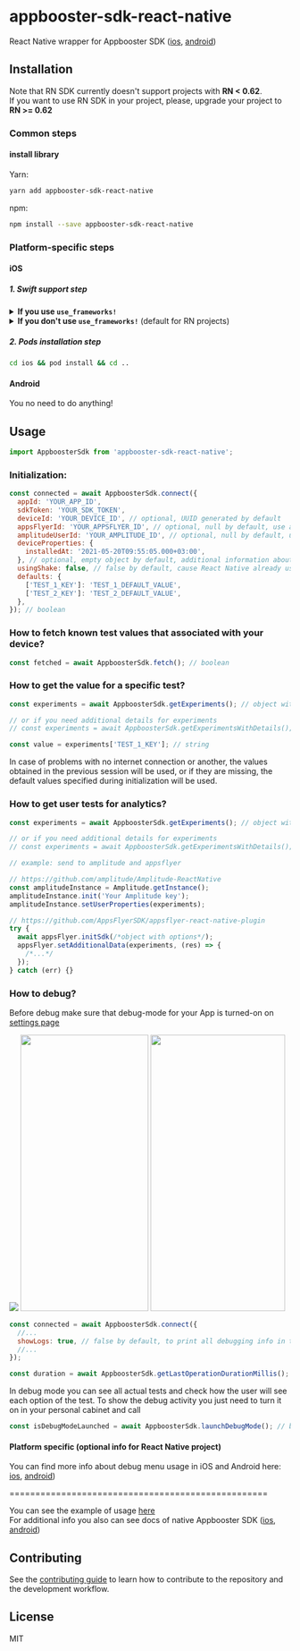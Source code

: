 # appbooster-sdk-react-native

React Native wrapper for Appbooster SDK ([ios](https://github.com/appbooster/appbooster-sdk-ios), [android](https://github.com/appbooster/appbooster-sdk-android))

## Installation

Note that RN SDK currently doesn't support projects with **RN < 0.62**.  
If you want to use RN SDK in your project, please, upgrade your project to **RN >= 0.62**

### Common steps

#### install library

Yarn:

```sh
yarn add appbooster-sdk-react-native
```

npm:

```sh
npm install --save appbooster-sdk-react-native
```

### Platform-specific steps

#### iOS

##### 1. Swift support step

<details>
<summary><b>If you use <code>use_frameworks!</code></b></summary>
<br>
Add next lines of code in <code>Podfile</code>:

```rb
use_frameworks! # You already use it in your project!

# add next lines of code:

pre_install do |installer|
  installer.pod_targets.each do |pod|
    if pod.name.eql?('appbooster-sdk-react-native')
      def pod.build_type; # Uncomment one line depending on your CocoaPods version
        Pod::BuildType.static_library # Pods version >= 1.9 (uncommented by default)
        # Pod::Target::BuildType.static_library # Pods version < 1.9
      end
    end
  end
end
```

</details>

<details>
<summary><b>If you don't use <code>use_frameworks!</code></b> (default for RN projects)</summary>
<br>
If you <b>have no Swift integration</b> in your project follow next steps:
<br><br>

1. In XCode, in the project navigator, right click your `[your project's name]` folder, choose ➜ `Add Files to [your project's name]`

![Create Swift File](https://i.imgur.com/00K5UZ1.png)

2. Select `Swift File` ➜ `Next`

![Create Swift File](https://i.imgur.com/Mdc9MLk.png)

3. Specify name for example `Dummy.swift` ➜ `Create`

![Create Swift File](https://i.imgur.com/2HSk7Jp.png)

4. Now a pop up is shown select `Create Bridging Header`

![Create Swift File](https://i.imgur.com/f2zA0n9.png)

</details>

##### 2. Pods installation step

```bash
cd ios && pod install && cd ..
```

#### Android

You no need to do anything!

## Usage

```js
import AppboosterSdk from 'appbooster-sdk-react-native';
```

### Initialization:

```js
const connected = await AppboosterSdk.connect({
  appId: 'YOUR_APP_ID',
  sdkToken: 'YOUR_SDK_TOKEN',
  deviceId: 'YOUR_DEVICE_ID', // optional, UUID generated by default
  appsFlyerId: 'YOUR_APPSFLYER_ID', // optional, null by default, use appsFlyer.getAppsFlyerUID if AppsFlyer integration is needed
  amplitudeUserId: 'YOUR_AMPLITUDE_ID', // optional, null by default, use id that you set with `amplitudeInstance.setUserId` method if Amplitude integration is needed
  deviceProperties: {
    installedAt: '2021-05-20T09:55:05.000+03:00',
  }, // optional, empty object by default, additional information about device. You can use next data types: String, Number, Boolean, Date.
  usingShake: false, // false by default, cause React Native already uses shake motion in debug mode for own purposes (show React Native debug window after shaking your device)
  defaults: {
    ['TEST_1_KEY']: 'TEST_1_DEFAULT_VALUE',
    ['TEST_2_KEY']: 'TEST_2_DEFAULT_VALUE',
  },
}); // boolean
```

### How to fetch known test values that associated with your device?

```js
const fetched = await AppboosterSdk.fetch(); // boolean
```

### How to get the value for a specific test?

```js
const experiments = await AppboosterSdk.getExperiments(); // object with experiments

// or if you need additional details for experiments
// const experiments = await AppboosterSdk.getExperimentsWithDetails(); // object with experiments

const value = experiments['TEST_1_KEY']; // string
```

In case of problems with no internet connection or another, the values obtained in the previous session will be used, or if they are missing, the default values specified during initialization will be used.

### How to get user tests for analytics?

```js
const experiments = await AppboosterSdk.getExperiments(); // object with experiments

// or if you need additional details for experiments
// const experiments = await AppboosterSdk.getExperimentsWithDetails(); // object with experiments

// example: send to amplitude and appsflyer

// https://github.com/amplitude/Amplitude-ReactNative
const amplitudeInstance = Amplitude.getInstance();
amplitudeInstance.init('Your Amplitude key');
amplitudeInstance.setUserProperties(experiments);

// https://github.com/AppsFlyerSDK/appsflyer-react-native-plugin
try {
  await appsFlyer.initSdk(/*object with options*/);
  appsFlyer.setAdditionalData(experiments, (res) => {
    /*...*/
  });
} catch (err) {}
```

### How to debug?

Before debug make sure that debug-mode for your App is turned-on on [settings page](https://platform.appbooster.com/ab/settings)

![](https://imgproxy.appbooster.com/9ACImnEbmsO822dynjTjcC_B8aXzbbpPQsOgop2PlBs//aHR0cHM6Ly9hcHBib29zdGVyLWNsb3VkLnMzLmV1LWNlbnRyYWwtMS5hbWF6b25hd3MuY29tLzk0N2M5NzdmLTAwY2EtNDA1Yi04OGQ4LTAzOTM4ZjY4OTAzYi5wbmc.png)
<img src="https://imgproxy.appbooster.com/DTJe8gCCUt-FBdGoEvwIp7TFYQ1JfwCZZPiFrR4tkic//aHR0cHM6Ly9hcHBib29zdGVyLWNsb3VkLnMzLmV1LWNlbnRyYWwtMS5hbWF6b25hd3MuY29tLzNkM2IyMDkyLWNiOGYtNDhhNi05MjgwLTMxMWRhNDZmZmJiMy5wbmc.png" width="229" height="494" />
<img src="https://imgproxy.appbooster.com/vK0c6Ia7iBueCiczg27J7AVhnEIW0dDULdgHlWPg0Po//aHR0cHM6Ly9hcHBib29zdGVyLWNsb3VkLnMzLmV1LWNlbnRyYWwtMS5hbWF6b25hd3MuY29tL2Y3NTZkODdmLTc4YTAtNGE1ZS04YjhjLTAwNTBhMWVjNThkZC5wbmc.png" width="241" height="494" />

```js
const connected = await AppboosterSdk.connect({
  //...
  showLogs: true, // false by default, to print all debugging info in the console (note that currently you can see logs in XCode or Android Studio but not in JS console)
  //...
});

const duration = await AppboosterSdk.getLastOperationDurationMillis(); // number (the duration of the last operation in milliseconds)
```

In debug mode you can see all actual tests and check how the user will see each option of the test. To show the debug activity you just need to turn it on in your personal cabinet and call

```js
const isDebugModeLaunched = await AppboosterSdk.launchDebugMode(); // boolean
```

#### Platform specific (optional info for React Native project)

You can find more info about debug menu usage in iOS and Android here: [ios](https://github.com/appbooster/appbooster-sdk-ios#how-to-debug), [android](https://github.com/appbooster/appbooster-sdk-android#how-to-debug))

==================================================

You can see the example of usage [here](example)  
For additional info you also can see docs of native Appbooster SDK ([ios](https://github.com/appbooster/appbooster-sdk-ios), [android](https://github.com/appbooster/appbooster-sdk-android))

## Contributing

See the [contributing guide](CONTRIBUTING.md) to learn how to contribute to the repository and the development workflow.

## License

MIT
